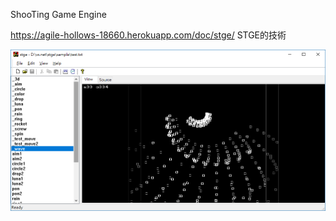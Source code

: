 ShooTing Game Engine

https://agile-hollows-18660.herokuapp.com/doc/stge/ STGE的技術

![image](stge.png)
